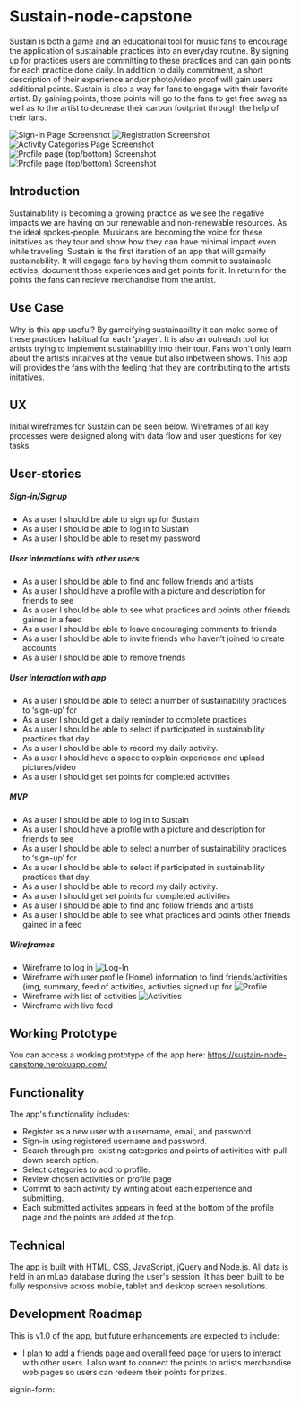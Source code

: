 # Sustain-node-capstone
Sustain is both a game and an educational tool for music fans to encourage the application of sustainable practices into an everyday routine. By signing up for practices users are committing to these practices and can gain points for each practice done daily. In addition to daily commitment, a short description of their experience and/or photo/video proof will gain users additional points. Sustain is also a way for fans to engage with their favorite artist. By gaining points, those points will go to the fans to get free swag as well as to the artist to decrease their carbon footprint through the help of their fans.

![Sign-in Page Screenshot](https://github.com/LeahBorns/sustain-node-capstone/blob/master/github-images/sustain-screen-shots/sustain-sign-in-page.png)
![Registration Screenshot](https://github.com/LeahBorns/sustain-node-capstone/blob/master/github-images/sustain-screen-shots/sustain-registration-page.png)
![Activity Categories Page Screenshot](https://github.com/LeahBorns/sustain-node-capstone/blob/master/github-images/sustain-screen-shots/sustain-categories-page.png)
![Profile page (top/bottom) Screenshot](https://github.com/LeahBorns/sustain-node-capstone/blob/master/github-images/sustain-screen-shots/sustain-profile-page-top.png)
![Profile page (top/bottom) Screenshot](https://github.com/LeahBorns/sustain-node-capstone/blob/master/github-images/sustain-screen-shots/sustain-profile-page-bottom.png)

## Introduction
Sustainability is becoming a growing practice as we see the negative impacts we are having on our renewable and non-renewable resources. As the ideal spokes-people. Musicans are becoming the voice for these initatives as they tour and show how they can have minimal impact even while traveling. Sustain is the first iteration of an app that will gameify sustainability. It will engage fans by having them commit to sustainable activies, document those experiences and get points for it. In return for the points the fans can recieve merchandise from the artist.


## Use Case
Why is this app useful? By gameifying sustainability it can make some of these practices habitual for each 'player'. It is also an outreach tool for artists trying to implement sustainability into their tour. Fans won't only learn about the artists initaitves at the venue but also inbetween shows. This app will provides the fans with the feeling that they are contributing to the artists initatives.

## UX

Initial wireframes for Sustain can be seen below. Wireframes of all key processes were designed along with data flow and user questions for key tasks.


## User-stories

##### Sign-in/Signup
* As a user I should be able to sign up for Sustain
* As a user I should be able to log in to Sustain
* As a user I should be able to reset my password

##### User interactions with other users
* As a user I should be able to find and follow friends and artists
* As a user I should have a profile with a picture and description for friends to see
* As a user I should be able to see what practices and points other friends gained in a feed
* As a user I should be able to leave encouraging comments to friends
* As a user I should be able to invite friends who haven’t joined to create accounts
* As a user I should be able to remove friends

##### User interaction with app
* As a user I should be able to select a number of sustainability practices to ‘sign-up’ for
* As a user I should get a daily reminder to complete practices
* As a user I should be able to select if participated in sustainability practices that day.
* As a user I should be able to record my daily activity.
* As a user I should have a space to explain experience and upload pictures/video
* As a user I should get set points for completed activities

##### MVP
* As a user I should be able to log in to Sustain
* As a user I should have a profile with a picture and description for friends to see
* As a user I should be able to select a number of sustainability practices to ‘sign-up’ for
* As a user I should be able to select if participated in sustainability practices that day.
* As a user I should be able to record my daily activity.
* As a user I should get set points for completed activities
* As a user I should be able to find and follow friends and artists
* As a user I should be able to see what practices and points other friends gained in a feed

##### Wireframes

* Wireframe to log in
![Log-In](https://github.com/LeahBorns/sustain-node-capstone/blob/master/github-images/sustain-wireframe/sustain-node-capstone-wireframe-login.jpg)
* Wireframe with user profile (Home) information to find friends/activities (img, summary, feed of activities, activities signed up for
![Profile](https://github.com/LeahBorns/sustain-node-capstone/blob/master/github-images/sustain-wireframe/sustain-node-capstone-wireframe_profile.jpg)
* Wireframe with list of activities
![Activities](https://github.com/LeahBorns/sustain-node-capstone/blob/master/github-images/sustain-wireframe/sustain-node-capstone-wireframe_activities.jpg)
* Wireframe with live feed




## Working Prototype

You can access a working prototype of the app here: https://sustain-node-capstone.herokuapp.com/

## Functionality
The app's functionality includes:

* Register as a new user with a username, email, and password.
* Sign-in using registered username and password.
* Search through pre-existing categories and points of activities with pull down search option.
* Select categories to add to profile.
* Review chosen activities on profile page
* Commit to each activity by writing about each experience and submitting.
* Each submitted activites appears in feed at the bottom of the profile page and the points are added at the top.

## Technical

The app is built with HTML, CSS, JavaScript, jQuery and Node.js. All data is held in an mLab database during the user's session. It has been built to be fully responsive across mobile, tablet and desktop screen resolutions.

## Development Roadmap

This is v1.0 of the app, but future enhancements are expected to include:

* I plan to add a friends page and overall feed page for users to interact with other users. I also want to connect the points to artists merchandise web pages so users can redeem their points for prizes.


signin-form:


